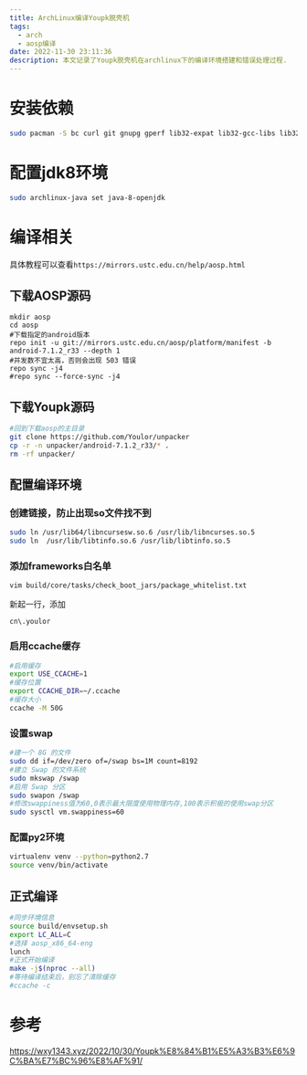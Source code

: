 ```yaml
---
title: ArchLinux编译Youpk脱壳机
tags:
  - arch
  - aosp编译
date: 2022-11-30 23:11:36
description: 本文记录了Youpk脱壳机在archlinux下的编译环境搭建和错误处理过程.
---
```


# 安装依赖

```bash
sudo pacman -S bc curl git gnupg gperf lib32-expat lib32-gcc-libs lib32-glib2 lib32-glibc lib32-libdbus lib32-libffi lib32-libpng lib32-ncurses lib32-pcre lib32-readline lib32-zlib libpng libxml2 libxslt ncurses perl-switch readline schedtool sdl squashfs-tools unzip wxgtk zip zlib repo python-virtualenv ccache base-devel
```

# 配置jdk8环境

```bash
sudo archlinux-java set java-8-openjdk
```

# 编译相关

具体教程可以查看`https://mirrors.ustc.edu.cn/help/aosp.html`

## 下载AOSP源码

```
mkdir aosp
cd aosp
#下载指定的android版本
repo init -u git://mirrors.ustc.edu.cn/aosp/platform/manifest -b android-7.1.2_r33 --depth 1 
#并发数不宜太高，否则会出现 503 错误
repo sync -j4
#repo sync --force-sync -j4
```

## 下载Youpk源码

```bash
#回到下载aosp的主目录
git clone https://github.com/Youlor/unpacker
cp -r -n unpacker/android-7.1.2_r33/* .
rm -rf unpacker/
```

## 配置编译环境

### 创建链接，防止出现so文件找不到

```bash
sudo ln /usr/lib64/libncursesw.so.6 /usr/lib/libncurses.so.5 
sudo ln  /usr/lib/libtinfo.so.6 /usr/lib/libtinfo.so.5
```

### 添加frameworks白名单

```bash
vim build/core/tasks/check_boot_jars/package_whitelist.txt
```

新起一行，添加

```
cn\.youlor
```

### 启用ccache缓存

```bash
#启用缓存
export USE_CCACHE=1
#缓存位置
export CCACHE_DIR=~/.ccache 
#缓存大小
ccache -M 50G
```

### 设置swap

```bash
#建一个 8G 的文件
sudo dd if=/dev/zero of=/swap bs=1M count=8192
#建立 Swap 的文件系统
sudo mkswap /swap
#启用 Swap 分区
sudo swapon /swap
#修改swappiness值为60,0表示最大限度使用物理内存,100表示积极的使用swap分区
sudo sysctl vm.swappiness=60
```

### 配置py2环境

```bash
virtualenv venv --python=python2.7
source venv/bin/activate
```

## 正式编译

```bash
#同步环境信息
source build/envsetup.sh
export LC_ALL=C
#选择 aosp_x86_64-eng
lunch
#正式开始编译
make -j$(nproc --all)
#等待编译结束后，别忘了清除缓存
#ccache -c
```



# 参考

https://wxy1343.xyz/2022/10/30/Youpk%E8%84%B1%E5%A3%B3%E6%9C%BA%E7%BC%96%E8%AF%91/
